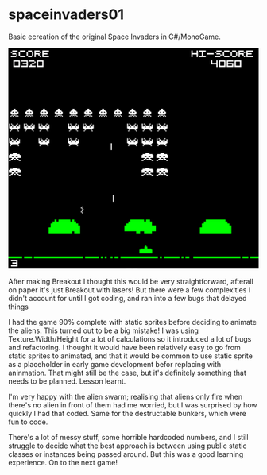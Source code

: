 # spaceinvaders01

<p>Basic ecreation of the original Space Invaders in C#/MonoGame.</p>
<p>
<img src=https://github.com/defaultroot1/spaceinvaders01/blob/master/spaceInvadersScreenshot.png>
</p>
<p>After making Breakout I thought this would be very straightforward, afterall on paper it's just Breakout with lasers! But there were a few complexities I didn't account for until I got coding, and ran into a few bugs that delayed things</p>
<p>I had the game 90% complete with static sprites before deciding to animate the aliens. This turned out to be a big mistake! I was using Texture.Width/Height for a lot of calculations so it introduced a lot of bugs and refactoring. I thought it would have been relatively easy to go from static sprites to animated, and that it would be common to use static sprite as a placeholder in early game development befor replacing with aninmation. That might still be the case, but it's definitely something that needs to be planned. Lesson learnt.</p>
<p>I'm very happy with the alien swarm; realising that aliens only fire when there's no alien in front of them had me worried, but I was surprised by how quickly I had that coded. Same for the destructable bunkers, which were fun to code.</p>
<p>There's a lot of messy stuff, some horrible hardcoded numbers, and I still struggle to decide what the best approach is between using public static classes or instances being passed around. But this was a good learning experience. On to the next game!</p>
